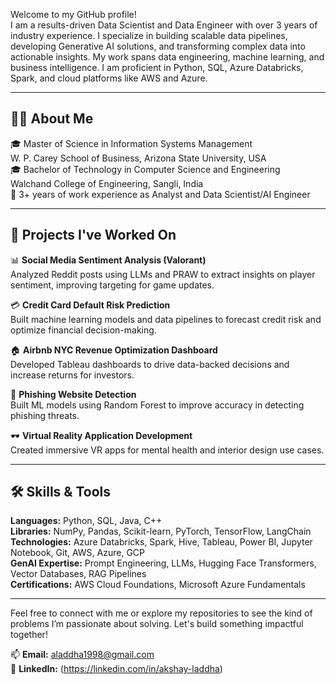 Welcome to my GitHub profile!  
I am a results-driven Data Scientist and Data Engineer with over 3 years of industry experience. I specialize in building scalable data pipelines, developing Generative AI solutions, and transforming complex data into actionable insights. My work spans data engineering, machine learning, and business intelligence. I am proficient in Python, SQL, Azure Databricks, Spark, and cloud platforms like AWS and Azure.

---

## 👨‍🎓 About Me

🎓 Master of Science in Information Systems Management  
W. P. Carey School of Business, Arizona State University, USA  
🎓 Bachelor of Technology in Computer Science and Engineering  
Walchand College of Engineering, Sangli, India  
💼 3+ years of work experience as Analyst and Data Scientist/AI Engineer 

---

## 🚀 Projects I've Worked On

📊 **Social Media Sentiment Analysis (Valorant)**  
Analyzed Reddit posts using LLMs and PRAW to extract insights on player sentiment, improving targeting for game updates.

💳 **Credit Card Default Risk Prediction**  
Built machine learning models and data pipelines to forecast credit risk and optimize financial decision-making.

🏠 **Airbnb NYC Revenue Optimization Dashboard**  
Developed Tableau dashboards to drive data-backed decisions and increase returns for investors.

🧠 **Phishing Website Detection**  
Built ML models using Random Forest to improve accuracy in detecting phishing threats.

🕶️ **Virtual Reality Application Development**  
Created immersive VR apps for mental health and interior design use cases.

---

## 🛠 Skills & Tools

**Languages:** Python, SQL, Java, C++  
**Libraries:** NumPy, Pandas, Scikit-learn, PyTorch, TensorFlow, LangChain  
**Technologies:** Azure Databricks, Spark, Hive, Tableau, Power BI, Jupyter Notebook, Git, AWS, Azure, GCP  
**GenAI Expertise:** Prompt Engineering, LLMs, Hugging Face Transformers, Vector Databases, RAG Pipelines  
**Certifications:** AWS Cloud Foundations, Microsoft Azure Fundamentals  

---

Feel free to connect with me or explore my repositories to see the kind of problems I’m passionate about solving. Let's build something impactful together!

📫 **Email:** aladdha1998@gmail.com  
🔗 **LinkedIn:** (https://linkedin.com/in/akshay-laddha)  
